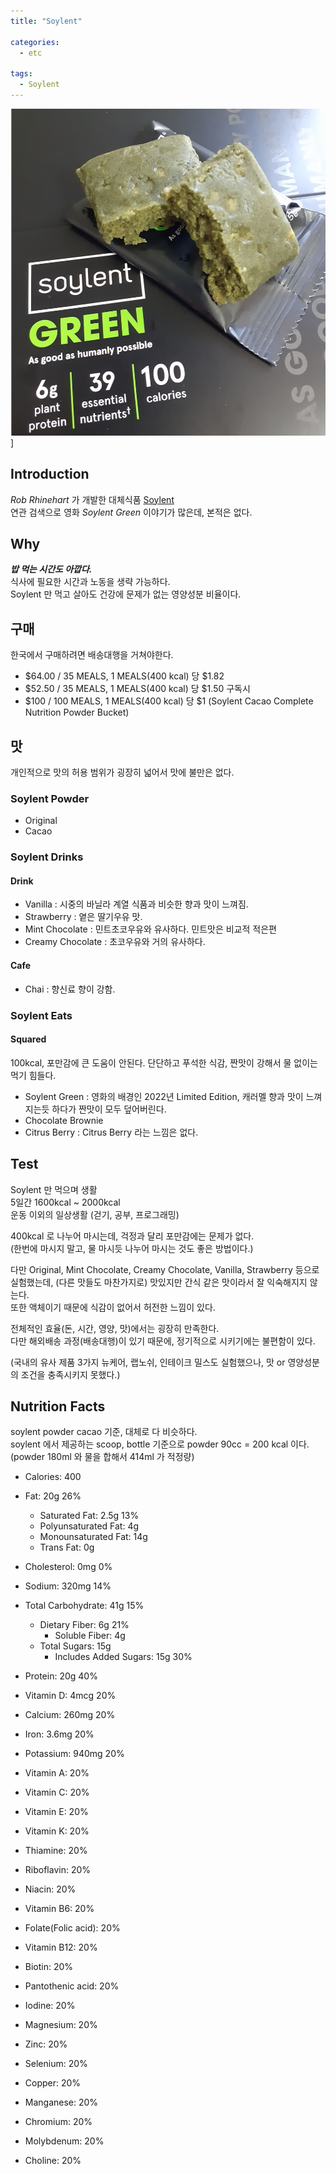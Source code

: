 ```yaml
---
title: "Soylent"

categories:
  - etc

tags:
  - Soylent
---
```


![soylent green](/assets/images/etc/soylent.jpg)]

## Introduction

_Rob Rhinehart_ 가 개발한 대체식품 [Soylent](https://soylent.com/)  
연관 검색으로 영화 _Soylent Green_ 이야기가 많은데, 본적은 없다.

## Why

**_밥 먹는 시간도 아깝다._**  
식사에 필요한 시간과 노동을 생략 가능하다.  
Soylent 만 먹고 살아도 건강에 문제가 없는 영양성분 비율이다.

## 구매

한국에서 구매하려면 배송대행을 거쳐야한다.

- $64.00 / 35 MEALS, 1 MEALS(400 kcal) 당 $1.82
- $52.50 / 35 MEALS, 1 MEALS(400 kcal) 당 $1.50 구독시
- $100 / 100 MEALS, 1 MEALS(400 kcal) 당 $1 (Soylent Cacao Complete Nutrition Powder Bucket)

## 맛

개인적으로 맛의 허용 범위가 굉장히 넓어서 맛에 불만은 없다.

### Soylent Powder

- Original
- Cacao

### Soylent Drinks

#### Drink

- Vanilla : 시중의 바닐라 계열 식품과 비슷한 향과 맛이 느껴짐.
- Strawberry : 옅은 딸기우유 맛.
- Mint Chocolate : 민트초코우유와 유사하다. 민트맛은 비교적 적은편
- Creamy Chocolate : 초코우유와 거의 유사하다.

#### Cafe

- Chai : 향신료 향이 강함.

### Soylent Eats

#### Squared

100kcal, 포만감에 큰 도움이 안된다. 단단하고 푸석한 식감, 짠맛이 강해서 물 없이는 먹기 힘들다.

- Soylent Green : 영화의 배경인 2022년 Limited Edition, 캐러멜 향과 맛이 느껴지는듯 하다가 짠맛이 모두 덮어버린다.
- Chocolate Brownie
- Citrus Berry : Citrus Berry 라는 느낌은 없다.

## Test

Soylent 만 먹으며 생활  
5일간 1600kcal ~ 2000kcal  
운동 이외의 일상생활 (걷기, 공부, 프로그래밍)

400kcal 로 나누어 마시는데, 걱정과 달리 포만감에는 문제가 없다.  
(한번에 마시지 말고, 물 마시듯 나누어 마시는 것도 좋은 방법이다.)

다만 Original, Mint Chocolate, Creamy Chocolate, Vanilla, Strawberry 등으로 실험했는데, (다른 맛들도 마찬가지로) 맛있지만 간식 같은 맛이라서 잘 익숙해지지 않는다.  
또한 액체이기 때문에 식감이 없어서 허전한 느낌이 있다.

전체적인 효율(돈, 시간, 영양, 맛)에서는 굉장히 만족한다.  
다만 해외배송 과정(배송대행)이 있기 때문에, 정기적으로 시키기에는 불편함이 있다.

(국내의 유사 제품 3가지 뉴케어, 랩노쉬, 인테이크 밀스도 실험했으나, 맛 or 영양성분의 조건을 충족시키지 못했다.)

## Nutrition Facts

soylent powder cacao 기준, 대체로 다 비슷하다.  
soylent 에서 제공하는 scoop, bottle 기준으로 powder 90cc = 200 kcal 이다.  
(powder 180ml 와 물을 합해서 414ml 가 적정량)

- Calories: 400

- Fat: 20g 26%
  - Saturated Fat: 2.5g 13%
  - Polyunsaturated Fat: 4g
  - Monounsaturated Fat: 14g
  - Trans Fat: 0g
- Cholesterol: 0mg 0%
- Sodium: 320mg 14%
- Total Carbohydrate: 41g 15%
  - Dietary Fiber: 6g 21%
    - Soluble Fiber: 4g
  - Total Sugars: 15g
    - Includes Added Sugars: 15g 30%
- Protein: 20g 40%

- Vitamin D: 4mcg 20%
- Calcium: 260mg 20%
- Iron: 3.6mg 20%
- Potassium: 940mg 20%
- Vitamin A: 20%
- Vitamin C: 20%
- Vitamin E: 20%
- Vitamin K: 20%
- Thiamine: 20%
- Riboflavin: 20%
- Niacin: 20%
- Vitamin B6: 20%
- Folate(Folic acid): 20%
- Vitamin B12: 20%
- Biotin: 20%
- Pantothenic acid: 20%
- Iodine: 20%
- Magnesium: 20%
- Zinc: 20%
- Selenium: 20%
- Copper: 20%
- Manganese: 20%
- Chromium: 20%
- Molybdenum: 20%
- Choline: 20%
